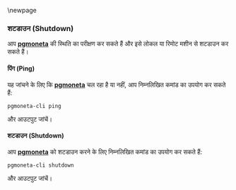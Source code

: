 \newpage

### शटडाउन (Shutdown)

आप [**pgmoneta**](pgmoneta) की स्थिति का परीक्षण कर सकते हैं और इसे लोकल या रिमोट मशीन से शटडाउन कर सकते हैं।

#### पिंग (Ping)

यह जांचने के लिए कि [**pgmoneta**](pgmoneta) चल रहा है या नहीं, आप निम्नलिखित कमांड का उपयोग कर सकते हैं:

```
pgmoneta-cli ping
```

और आउटपुट जांचें।

#### शटडाउन (Shutdown)

आप [**pgmoneta**](pgmoneta) को शटडाउन करने के लिए निम्नलिखित कमांड का उपयोग कर सकते हैं:

```
pgmoneta-cli shutdown
```

और आउटपुट जांचें।